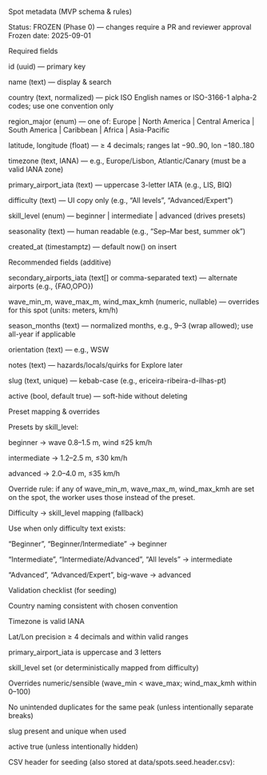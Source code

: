 Spot metadata (MVP schema & rules)

Status: FROZEN (Phase 0) — changes require a PR and reviewer approval
Frozen date: 2025-09-01

Required fields

id (uuid) — primary key

name (text) — display & search

country (text, normalized) — pick ISO English names or ISO-3166-1 alpha-2 codes; use one convention only

region_major (enum) — one of: Europe | North America | Central America | South America | Caribbean | Africa | Asia-Pacific

latitude, longitude (float) — ≥ 4 decimals; ranges lat −90..90, lon −180..180

timezone (text, IANA) — e.g., Europe/Lisbon, Atlantic/Canary (must be a valid IANA zone)

primary_airport_iata (text) — uppercase 3-letter IATA (e.g., LIS, BIQ)

difficulty (text) — UI copy only (e.g., “All levels”, “Advanced/Expert”)

skill_level (enum) — beginner | intermediate | advanced (drives presets)

seasonality (text) — human readable (e.g., “Sep–Mar best, summer ok”)

created_at (timestamptz) — default now() on insert

Recommended fields (additive)

secondary_airports_iata (text[] or comma-separated text) — alternate airports (e.g., {FAO,OPO})

wave_min_m, wave_max_m, wind_max_kmh (numeric, nullable) — overrides for this spot (units: meters, km/h)

season_months (text) — normalized months, e.g., 9–3 (wrap allowed); use all-year if applicable

orientation (text) — e.g., WSW

notes (text) — hazards/locals/quirks for Explore later

slug (text, unique) — kebab-case (e.g., ericeira-ribeira-d-ilhas-pt)

active (bool, default true) — soft-hide without deleting

Preset mapping & overrides

Presets by skill_level:

beginner → wave 0.8–1.5 m, wind ≤25 km/h

intermediate → 1.2–2.5 m, ≤30 km/h

advanced → 2.0–4.0 m, ≤35 km/h

Override rule: if any of wave_min_m, wave_max_m, wind_max_kmh are set on the spot, the worker uses those instead of the preset.

Difficulty → skill_level mapping (fallback)

Use when only difficulty text exists:

“Beginner”, “Beginner/Intermediate” → beginner

“Intermediate”, “Intermediate/Advanced”, “All levels” → intermediate

“Advanced”, “Advanced/Expert”, big-wave → advanced

Validation checklist (for seeding)

 Country naming consistent with chosen convention

 Timezone is valid IANA

 Lat/Lon precision ≥ 4 decimals and within valid ranges

 primary_airport_iata is uppercase and 3 letters

 skill_level set (or deterministically mapped from difficulty)

 Overrides numeric/sensible (wave_min < wave_max; wind_max_kmh within 0–100)

 No unintended duplicates for the same peak (unless intentionally separate breaks)

 slug present and unique when used

 active true (unless intentionally hidden)

CSV header for seeding (also stored at data/spots.seed.header.csv):
